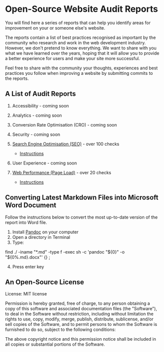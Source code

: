 # Open-Source Website Audit Reports

You will find here a series of reports that can help you identify areas for improvement on your or someone else's website.

The reports contain a list of best practices recognised as important by the community who research and work in the web development industry. However, we don't pretend to know everything. We want to share with you what we have learned over the years, hoping that it will allow you to provide a better experience for users and make your site more successful.

Feel free to share with the community your thoughts, experiences and best practices you follow when improving a website by submitting commits to the reports.

## A List of Audit Reports

1. Accessibility - coming soon
2. Analytics - coming soon
3. Conversion Rate Optimisation (CRO) - coming soon
4. Security - coming soon
5. [Search Engine Optimisation (SEO)](https://github.com/MarcinKilarski/website-audit/blob/master/seo/seo-report.md) - over 100 checks

   - [Instructions](https://github.com/MarcinKilarski/website-audit/blob/master/seo/seo-instructions.md)

6. User Experience - coming soon
7. [Web Performance (Page Load)](https://github.com/MarcinKilarski/website-audit/blob/master/web-performance/web-performance-report.md) - over 20 checks

   - [Instructions](https://github.com/MarcinKilarski/website-audit/blob/master/web-performance/web-performance-instructions.md)

## Converting Latest Markdown Files into Microsoft Word Document

Follow the instructions below to convert the most up-to-date version of the report into Word file.

1. Install [Pandoc](https://pandoc.org/) on your computer
2. Open a directory in Terminal
3. Type:

find ./ -iname "*.md" -type f -exec sh -c 'pandoc "${0}" -o "${0%.md}.docx"' {} \;

4. Press enter key

## An Open-Source License

License: MIT license

Permission is hereby granted, free of charge, to any person obtaining a copy of this software and associated documentation files (the "Software"), to deal in the Software without restriction, including without limitation the rights to use, copy, modify, merge, publish, distribute, sublicense, and/or sell copies of the Software, and to permit persons to whom the Software is furnished to do so, subject to the following conditions:

The above copyright notice and this permission notice shall be included in all copies or substantial portions of the Software.
